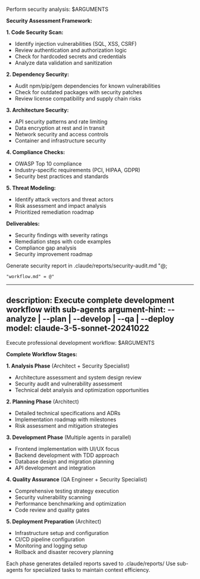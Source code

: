 ﻿---
description: Security audit and vulnerability assessment
argument-hint: --scan | --audit | --compliance | --threats
model: claude-3-5-sonnet-20241022
---
Perform security analysis: $ARGUMENTS

**Security Assessment Framework:**

**1. Code Security Scan:**
- Identify injection vulnerabilities (SQL, XSS, CSRF)
- Review authentication and authorization logic
- Check for hardcoded secrets and credentials
- Analyze data validation and sanitization

**2. Dependency Security:**
- Audit npm/pip/gem dependencies for known vulnerabilities
- Check for outdated packages with security patches
- Review license compatibility and supply chain risks

**3. Architecture Security:**
- API security patterns and rate limiting
- Data encryption at rest and in transit
- Network security and access controls
- Container and infrastructure security

**4. Compliance Checks:**
- OWASP Top 10 compliance
- Industry-specific requirements (PCI, HIPAA, GDPR)
- Security best practices and standards

**5. Threat Modeling:**
- Identify attack vectors and threat actors
- Risk assessment and impact analysis
- Prioritized remediation roadmap

**Deliverables:**
- Security findings with severity ratings
- Remediation steps with code examples
- Compliance gap analysis
- Security improvement roadmap

Generate security report in .claude/reports/security-audit.md
"@;

    "workflow.md" = @"
---
description: Execute complete development workflow with sub-agents
argument-hint: --analyze | --plan | --develop | --qa | --deploy
model: claude-3-5-sonnet-20241022  
---
Execute professional development workflow: $ARGUMENTS

**Complete Workflow Stages:**

**1. Analysis Phase** (Architect + Security Specialist)
- Architecture assessment and system design review
- Security audit and vulnerability assessment  
- Technical debt analysis and optimization opportunities

**2. Planning Phase** (Architect)  
- Detailed technical specifications and ADRs
- Implementation roadmap with milestones
- Risk assessment and mitigation strategies

**3. Development Phase** (Multiple agents in parallel)
- Frontend implementation with UI/UX focus
- Backend development with TDD approach
- Database design and migration planning
- API development and integration

**4. Quality Assurance** (QA Engineer + Security Specialist)
- Comprehensive testing strategy execution  
- Security vulnerability scanning
- Performance benchmarking and optimization
- Code review and quality gates

**5. Deployment Preparation** (Architect)
- Infrastructure setup and configuration
- CI/CD pipeline configuration
- Monitoring and logging setup
- Rollback and disaster recovery planning

Each phase generates detailed reports saved to .claude/reports/
Use sub-agents for specialized tasks to maintain context efficiency.
